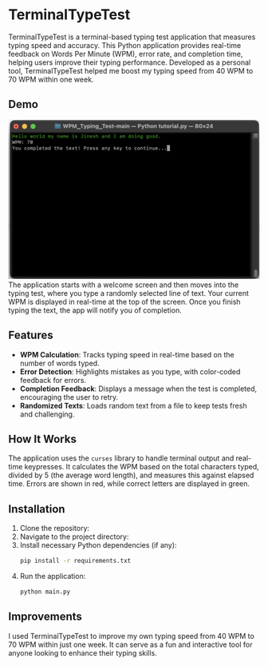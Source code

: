 # TerminalTypeTest

TerminalTypeTest is a terminal-based typing test application that measures typing speed and accuracy. This Python application provides real-time feedback on Words Per Minute (WPM), error rate, and completion time, helping users improve their typing performance. Developed as a personal tool, TerminalTypeTest helped me boost my typing speed from 40 WPM to 70 WPM within one week.

## Demo
![TypeTest Demo](./TypeTest_Demo.png)
The application starts with a welcome screen and then moves into the typing test, where you type a randomly selected line of text. Your current WPM is displayed in real-time at the top of the screen. Once you finish typing the text, the app will notify you of completion.


## Features
- **WPM Calculation**: Tracks typing speed in real-time based on the number of words typed.
- **Error Detection**: Highlights mistakes as you type, with color-coded feedback for errors.
- **Completion Feedback**: Displays a message when the test is completed, encouraging the user to retry.
- **Randomized Texts**: Loads random text from a file to keep tests fresh and challenging.


## How It Works
The application uses the `curses` library to handle terminal output and real-time keypresses. It calculates the WPM based on the total characters typed, divided by 5 (the average word length), and measures this against elapsed time. Errors are shown in red, while correct letters are displayed in green.


## Installation
1. Clone the repository:
2. Navigate to the project directory:
3. Install necessary Python dependencies (if any):
   ```bash
   pip install -r requirements.txt
   ```
4. Run the application:
   ```bash
   python main.py
   ```

## Improvements
I used TerminalTypeTest to improve my own typing speed from 40 WPM to 70 WPM within just one week. It can serve as a fun and interactive tool for anyone looking to enhance their typing skills.